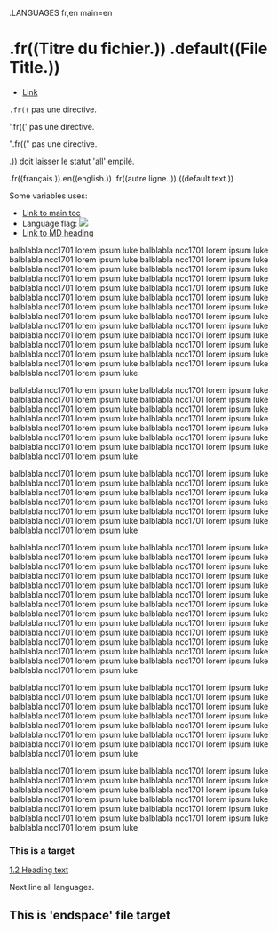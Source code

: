 .LANGUAGES fr,en main=en
# .fr((Titre du fichier.)) .default((File Title.))

* [Link]({file}#this-is-a-target)

`.fr((` pas une directive.

'.fr((' pas une directive.

".fr((" pas une directive.

.)) doit laisser le statut 'all' empilé.

.fr((français.)).en((english.))
.fr((autre ligne..)).((default text.))

Some variables uses:

* [Link to main toc]({main}#toc)
* Language flag: <img src="https://www.countryflags.io/{language}/flat/64.png">
* [Link to MD heading]({file}#this-is-a-target)

balblabla ncc1701 lorem ipsum luke balblabla ncc1701 lorem ipsum luke balblabla ncc1701 lorem ipsum luke balblabla ncc1701 lorem ipsum luke balblabla ncc1701 lorem ipsum luke balblabla ncc1701 lorem ipsum luke balblabla ncc1701 lorem ipsum luke balblabla ncc1701 lorem ipsum luke balblabla ncc1701 lorem ipsum luke balblabla ncc1701 lorem ipsum luke balblabla ncc1701 lorem ipsum luke balblabla ncc1701 lorem ipsum luke balblabla ncc1701 lorem ipsum luke balblabla ncc1701 lorem ipsum luke balblabla ncc1701 lorem ipsum luke balblabla ncc1701 lorem ipsum luke balblabla ncc1701 lorem ipsum luke balblabla ncc1701 lorem ipsum luke balblabla ncc1701 lorem ipsum luke balblabla ncc1701 lorem ipsum luke balblabla ncc1701 lorem ipsum luke balblabla ncc1701 lorem ipsum luke balblabla ncc1701 lorem ipsum luke balblabla ncc1701 lorem ipsum luke balblabla ncc1701 lorem ipsum luke 
balblabla ncc1701 lorem ipsum luke balblabla ncc1701 lorem ipsum luke 

balblabla ncc1701 lorem ipsum luke balblabla ncc1701 lorem ipsum luke balblabla ncc1701 lorem ipsum luke balblabla ncc1701 lorem ipsum luke balblabla ncc1701 lorem ipsum luke balblabla ncc1701 lorem ipsum luke balblabla ncc1701 lorem ipsum luke balblabla ncc1701 lorem ipsum luke balblabla ncc1701 lorem ipsum luke balblabla ncc1701 lorem ipsum luke balblabla ncc1701 lorem ipsum luke balblabla ncc1701 lorem ipsum luke balblabla ncc1701 lorem ipsum luke balblabla ncc1701 lorem ipsum luke balblabla ncc1701 lorem ipsum luke 


balblabla ncc1701 lorem ipsum luke balblabla ncc1701 lorem ipsum luke balblabla ncc1701 lorem ipsum luke balblabla ncc1701 lorem ipsum luke balblabla ncc1701 lorem ipsum luke balblabla ncc1701 lorem ipsum luke balblabla ncc1701 lorem ipsum luke balblabla ncc1701 lorem ipsum luke balblabla ncc1701 lorem ipsum luke balblabla ncc1701 lorem ipsum luke balblabla ncc1701 lorem ipsum luke balblabla ncc1701 lorem ipsum luke balblabla ncc1701 lorem ipsum luke 

balblabla ncc1701 lorem ipsum luke balblabla ncc1701 lorem ipsum luke balblabla ncc1701 lorem ipsum luke balblabla ncc1701 lorem ipsum luke balblabla ncc1701 lorem ipsum luke balblabla ncc1701 lorem ipsum luke balblabla ncc1701 lorem ipsum luke balblabla ncc1701 lorem ipsum luke balblabla ncc1701 lorem ipsum luke balblabla ncc1701 lorem ipsum luke balblabla ncc1701 lorem ipsum luke balblabla ncc1701 lorem ipsum luke balblabla ncc1701 lorem ipsum luke balblabla ncc1701 lorem ipsum luke balblabla ncc1701 lorem ipsum luke balblabla ncc1701 lorem ipsum luke balblabla ncc1701 lorem ipsum luke balblabla ncc1701 lorem ipsum luke balblabla ncc1701 lorem ipsum luke balblabla ncc1701 lorem ipsum luke balblabla ncc1701 lorem ipsum luke balblabla ncc1701 lorem ipsum luke balblabla ncc1701 lorem ipsum luke balblabla ncc1701 lorem ipsum luke balblabla ncc1701 lorem ipsum luke 
balblabla ncc1701 lorem ipsum luke balblabla ncc1701 lorem ipsum luke 

balblabla ncc1701 lorem ipsum luke balblabla ncc1701 lorem ipsum luke balblabla ncc1701 lorem ipsum luke balblabla ncc1701 lorem ipsum luke balblabla ncc1701 lorem ipsum luke balblabla ncc1701 lorem ipsum luke balblabla ncc1701 lorem ipsum luke balblabla ncc1701 lorem ipsum luke balblabla ncc1701 lorem ipsum luke balblabla ncc1701 lorem ipsum luke balblabla ncc1701 lorem ipsum luke balblabla ncc1701 lorem ipsum luke balblabla ncc1701 lorem ipsum luke balblabla ncc1701 lorem ipsum luke balblabla ncc1701 lorem ipsum luke 


balblabla ncc1701 lorem ipsum luke balblabla ncc1701 lorem ipsum luke balblabla ncc1701 lorem ipsum luke balblabla ncc1701 lorem ipsum luke balblabla ncc1701 lorem ipsum luke balblabla ncc1701 lorem ipsum luke balblabla ncc1701 lorem ipsum luke balblabla ncc1701 lorem ipsum luke balblabla ncc1701 lorem ipsum luke balblabla ncc1701 lorem ipsum luke balblabla ncc1701 lorem ipsum luke balblabla ncc1701 lorem ipsum luke balblabla ncc1701 lorem ipsum luke 

### This is a target


[1.2 Heading text](example.fr.md#h5)

Next line all languages.

## This is 'endspace' file target
